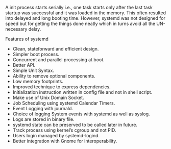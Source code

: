 A init process starts serially i.e., one task starts only after the last task startup was successful and it was loaded in the memory. This often resulted into delayed and long booting time. However, systemd was not designed for speed but for getting the things done neatly which in turns avoid all the UN-necessary delay.

Features of systemd
* Clean, stateforward and efficient design.
* Simpler boot process.
* Concurrent and parallel processing at boot.
* Better API.
* Simple Unit Syntax.
* Ability to remove optional components.
* Low memory footprints.
* Improved technique to express dependencies.
* Initialization instruction written in config file and not in shell script.
* Make use of Unix Domain Socket.
* Job Scheduling using systemd Calendar Timers.
* Event Logging with journald.
* Choice of logging System events with systemd as well as syslog.
* Logs are stored in binary file.
* systemd state can be preserved to be called later in future.
* Track process using kernel’s cgroup and not PID.
* Users login managed by systemd-logind.
* Better integration with Gnome for interoperability.
